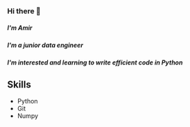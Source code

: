 ### Hi there 👋

##### I'm Amir
##### I'm a junior data engineer
##### I'm interested and learning to write efficient code in Python

## Skills
- Python
- Git
- Numpy
<!--
**Amirhossein-Biglari/Amirhossein-Biglari** is a ✨ _special_ ✨ repository because its `README.md` (this file) appears on your GitHub profile.

Here are some ideas to get you started:

- 🔭 I’m currently working on ...
- 🌱 I’m currently learning ...
- 👯 I’m looking to collaborate on ...
- 🤔 I’m looking for help with ...
- 💬 Ask me about ...
- 📫 How to reach me: ...
- 😄 Pronouns: ...
- ⚡ Fun fact: ...
-->
